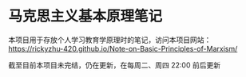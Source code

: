 # 马克思主义基本原理笔记
本项目用于存放个人学习教育学原理时的笔记，访问本项目网站：https://rickyzhu-420.github.io/Note-on-Basic-Principles-of-Marxism/

截至目前本项目未完结，仍在更新，在每周二、周四 22:00 前后更新
